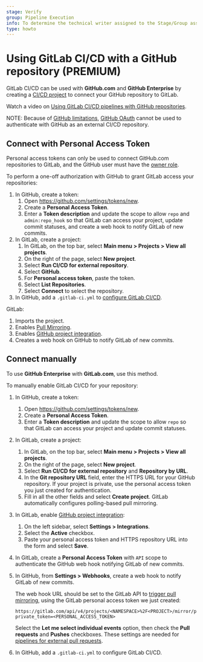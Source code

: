 ```yaml
---
stage: Verify
group: Pipeline Execution
info: To determine the technical writer assigned to the Stage/Group associated with this page, see https://about.gitlab.com/handbook/product/ux/technical-writing/#assignments
type: howto
---
```


# Using GitLab CI/CD with a GitHub repository **(PREMIUM)**

GitLab CI/CD can be used with **GitHub.com** and **GitHub Enterprise** by
creating a [CI/CD project](index.md) to connect your GitHub repository to
GitLab.

<i class="fa fa-youtube-play youtube" aria-hidden="true"></i>
Watch a video on [Using GitLab CI/CD pipelines with GitHub repositories](https://www.youtube.com/watch?v=qgl3F2j-1cI).

NOTE:
Because of [GitHub limitations](https://gitlab.com/gitlab-org/gitlab/-/issues/9147),
[GitHub OAuth](../../integration/github.md#enable-github-oauth-in-gitlab)
cannot be used to authenticate with GitHub as an external CI/CD repository.

## Connect with Personal Access Token

Personal access tokens can only be used to connect GitHub.com
repositories to GitLab, and the GitHub user must have the [owner role](https://docs.github.com/en/get-started/learning-about-github/access-permissions-on-github).

To perform a one-off authorization with GitHub to grant GitLab access your
repositories:

1. In GitHub, create a token:
   1. Open <https://github.com/settings/tokens/new>.
   1. Create a **Personal Access Token**.
   1. Enter a **Token description** and update the scope to allow
      `repo` and `admin:repo_hook` so that GitLab can access your project,
      update commit statuses, and create a web hook to notify GitLab of new commits.
1. In GitLab, create a project:
   1. In GitLab, on the top bar, select **Main menu > Projects > View all projects**.
   1. On the right of the page, select **New project**.
   1. Select **Run CI/CD for external repository**.
   1. Select **GitHub**.
   1. For **Personal access token**, paste the token.
   1. Select **List Repositories**.
   1. Select **Connect** to select the repository.
1. In GitHub, add a `.gitlab-ci.yml` to [configure GitLab CI/CD](../quick_start/index.md).

GitLab:

1. Imports the project.
1. Enables [Pull Mirroring](../../user/project/repository/mirror/pull.md).
1. Enables [GitHub project integration](../../user/project/integrations/github.md).
1. Creates a web hook on GitHub to notify GitLab of new commits.

## Connect manually

To use **GitHub Enterprise** with **GitLab.com**, use this method.

To manually enable GitLab CI/CD for your repository:

1. In GitHub, create a token:
   1. Open <https://github.com/settings/tokens/new>.
   1. Create a **Personal Access Token**.
   1. Enter a **Token description** and update the scope to allow
      `repo` so that GitLab can access your project and update commit statuses.
1. In GitLab, create a project:
   1. In GitLab, on the top bar, select **Main menu > Projects > View all projects**.
   1. On the right of the page, select **New project**.
   1. Select **Run CI/CD for external repository** and **Repository by URL**.
   1. In the **Git repository URL** field, enter the HTTPS URL for your GitHub repository.
      If your project is private, use the personal access token you just created for authentication.
   1. Fill in all the other fields and select **Create project**.
      GitLab automatically configures polling-based pull mirroring.
1. In GitLab, enable [GitHub project integration](../../user/project/integrations/github.md):
   1. On the left sidebar, select **Settings > Integrations**.
   1. Select the **Active** checkbox.
   1. Paste your personal access token and HTTPS repository URL into the form and select **Save**.
1. In GitLab, create a **Personal Access Token** with `API` scope to
   authenticate the GitHub web hook notifying GitLab of new commits.
1. In GitHub, from **Settings > Webhooks**, create a web hook to notify GitLab of
   new commits.

   The web hook URL should be set to the GitLab API to
   [trigger pull mirroring](../../api/projects.md#start-the-pull-mirroring-process-for-a-project),
   using the GitLab personal access token we just created:

   ```plaintext
   https://gitlab.com/api/v4/projects/<NAMESPACE>%2F<PROJECT>/mirror/pull?private_token=<PERSONAL_ACCESS_TOKEN>
   ```

   Select the **Let me select individual events** option, then check the **Pull requests** and **Pushes** checkboxes. These settings are needed for [pipelines for external pull requests](index.md#pipelines-for-external-pull-requests).

1. In GitHub, add a `.gitlab-ci.yml` to configure GitLab CI/CD.

<!-- ## Troubleshooting

Include any troubleshooting steps that you can foresee. If you know beforehand what issues
one might have when setting this up, or when something is changed, or on upgrading, it's
important to describe those, too. Think of things that may go wrong and include them here.
This is important to minimize requests for support, and to avoid doc comments with
questions that you know someone might ask.

Each scenario can be a third-level heading, e.g. `### Getting error message X`.
If you have none to add when creating a doc, leave this section in place
but commented out to help encourage others to add to it in the future. -->
